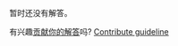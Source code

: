 
暂时还没有解答。

有兴趣[贡献你的解答](https://github.com/BFEdev/BFE.dev-solutions/blob/main/question/what-is-proxy-pattern_zh.md)吗? [Contribute guideline](https://github.com/BFEdev/BFE.dev-solutions#how-to-contribute)
